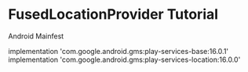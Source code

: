 # FusedLocationProvider Tutorial

Android Mainfest

<uses-permission android:name="android.permission.INTERNET" />
<uses-permission android:name="android.permission.ACCESS_FINE_LOCATION" />
<uses-permission android:name="android.permission.ACCESS_COARSE_LOCATION" />

implementation 'com.google.android.gms:play-services-base:16.0.1'
implementation 'com.google.android.gms:play-services-location:16.0.0'
